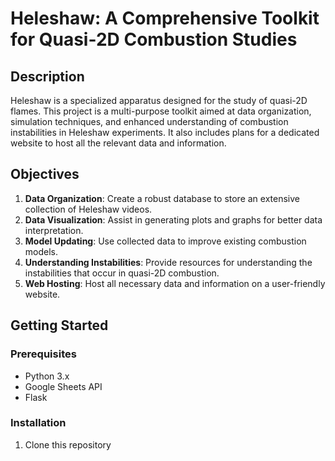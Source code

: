 # Heleshaw: A Comprehensive Toolkit for Quasi-2D Combustion Studies

## Description

Heleshaw is a specialized apparatus designed for the study of quasi-2D flames. This project is a multi-purpose toolkit aimed at data organization, simulation techniques, and enhanced understanding of combustion instabilities in Heleshaw experiments. It also includes plans for a dedicated website to host all the relevant data and information.

## Objectives

1. **Data Organization**: Create a robust database to store an extensive collection of Heleshaw videos.
2. **Data Visualization**: Assist in generating plots and graphs for better data interpretation.
3. **Model Updating**: Use collected data to improve existing combustion models.
4. **Understanding Instabilities**: Provide resources for understanding the instabilities that occur in quasi-2D combustion.
5. **Web Hosting**: Host all necessary data and information on a user-friendly website.

## Getting Started

### Prerequisites

- Python 3.x
- Google Sheets API
- Flask

### Installation

1. Clone this repository

